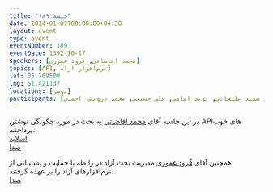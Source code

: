 ```yaml
---
title: "جلسه ۱۸۹"
date: 2014-01-07T00:00:00+04:30
layout: event
type: event
eventNumber: 189
eventDate: 1392-10-17
speakers: [محمد افاضاتی, فرود غفوری]
topics: [API, نرم‌افزار آزاد]
lat: 35.769500
lng: 51.421137
locations: [توسن]
participants: [بهنام توکلی کرمانی, احسان حسینی, حمید پاک‌نهاد, حسین آقایی, سید سجاد شبانکاره, مصطفی خادم, مهدی شیخ حسینی, وحید چکشی, سعید نقدی, مجید ساوالان‌پور, سعید احمدی, مصطفی عبدالهی, محمد جعفری, محسن فرهادی, سعید عمید, میلاد خواجوی, رضا علیزاده مجد, ابوالفضل حمیدی, اسحاق فدائی, محمد علی فراهانی, علیرضا قنادی, پژمان کریمی, سید حمید مهدوی, امیر بالغی, بهداد عابدی, کیوان هدایتی, فرود غفوری, اصغر اکبری, سعید وایقانی, سید مجید عظیمی, محمد حسین حامدی, مریم رضایی, دانیال نیک‌نام, چالیست, احسان احمدی, آرش همت, مهرداد قاضی‌پور, علی فارمد, محمد افاضاتی, مهدی خشنودی, علی رستمی, محمد مسلمی, سعید علیجانی, نوید امامی, علی حسینی, محمد درویش, احمدی]
---
```

در این جلسه آقای [محمد افاضاتی](http://blog.efazati.org/) به بحث در مورد چگونگی نوشتن APIهای خوب پرداختند.  
[اسلاید](https://www.slideshare.net/dandiephouse/a-great-api-is-hard-to-find?from_search=2)  
[صدا](https://archive.org/details/tehlug_189_api)  

همچنین آقای [فُرود غفوری](http://cyberrabbits.net/) مدیریت بحث آزاد در رابطه با حمایت و پشتیبانی از نرم‌افزارهای آزاد را بر عهده گرفتند.  
[صدا](https://archive.org/details/tehlug_189_interactive_free_software)   
